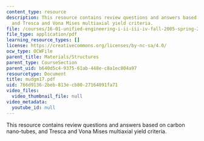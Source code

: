 ```yaml
---
content_type: resource
description: This resource contains review questions and answers based on carbon nano-tubes,
  and Tresca and Vona Mises multiaxial yield criteria.
file: /courses/16-01-unified-engineering-i-ii-iii-iv-fall-2005-spring-2006/766d91362beb813ecb8027164891fa71_mudgm17.pdf
file_type: application/pdf
learning_resource_types: []
license: https://creativecommons.org/licenses/by-nc-sa/4.0/
ocw_type: OCWFile
parent_title: Materials/Structures
parent_type: CourseSection
parent_uid: b640d5c4-9375-61ab-448e-c8a1ec804a97
resourcetype: Document
title: mudgm17.pdf
uid: 766d9136-2beb-813e-cb80-27164891fa71
video_files:
  video_thumbnail_file: null
video_metadata:
  youtube_id: null
---
```

This resource contains review questions and answers based on carbon nano-tubes, and Tresca and Vona Mises multiaxial yield criteria.